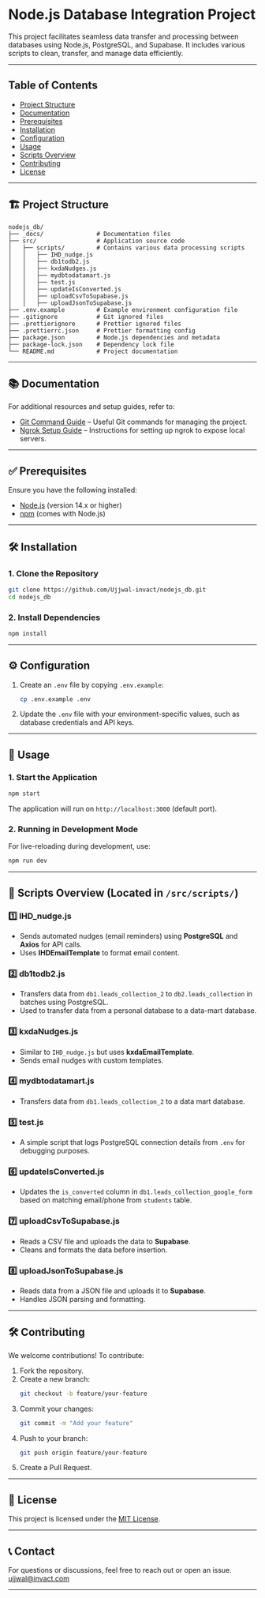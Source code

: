 # Node.js Database Integration Project

This project facilitates seamless data transfer and processing between databases using Node.js, PostgreSQL, and Supabase. It includes various scripts to clean, transfer, and manage data efficiently.

---

## Table of Contents

- [Project Structure](#-project-structure)
- [Documentation](#-documentation)
- [Prerequisites](#-prerequisites)
- [Installation](#-installation)
- [Configuration](#-configuration)
- [Usage](#-usage)
- [Scripts Overview](#-scripts-overview)
- [Contributing](#-contributing)
- [License](#-license)

---

## 🏗 **Project Structure**

```
nodejs_db/
├── _docs/               # Documentation files
├── src/                 # Application source code
│   ├── scripts/         # Contains various data processing scripts
│   │   ├── IHD_nudge.js
│   │   ├── db1todb2.js
│   │   ├── kxdaNudges.js
│   │   ├── mydbtodatamart.js
│   │   ├── test.js
│   │   ├── updateIsConverted.js
│   │   ├── uploadCsvToSupabase.js
│   │   ├── uploadJsonToSupabase.js
├── .env.example         # Example environment configuration file
├── .gitignore           # Git ignored files
├── .prettierignore      # Prettier ignored files
├── .prettierrc.json     # Prettier formatting config
├── package.json         # Node.js dependencies and metadata
├── package-lock.json    # Dependency lock file
└── README.md            # Project documentation
```

---

## 📚 **Documentation**

For additional resources and setup guides, refer to:

- [Git Command Guide](_docs/Git%20Command.md) – Useful Git commands for managing the project.
- [Ngrok Setup Guide](_docs/ngrok.md) – Instructions for setting up ngrok to expose local servers.

---

## ✅ **Prerequisites**

Ensure you have the following installed:

- [Node.js](https://nodejs.org/) (version 14.x or higher)
- [npm](https://www.npmjs.com/) (comes with Node.js)

---

## 🛠 **Installation**

### 1. Clone the Repository

```bash
git clone https://github.com/Ujjwal-invact/nodejs_db.git
cd nodejs_db
```

### 2. Install Dependencies

```bash
npm install
```

---

## ⚙ **Configuration**

1. Create an `.env` file by copying `.env.example`:

   ```bash
   cp .env.example .env
   ```

2. Update the `.env` file with your environment-specific values, such as database credentials and API keys.

---

## 🚀 **Usage**

### 1. Start the Application

```bash
npm start
```

The application will run on `http://localhost:3000` (default port).

### 2. Running in Development Mode

For live-reloading during development, use:

```bash
npm run dev
```

---

## 📜 **Scripts Overview** (Located in `/src/scripts/`)

### **1️⃣ IHD_nudge.js**
- Sends automated nudges (email reminders) using **PostgreSQL** and **Axios** for API calls.
- Uses **IHDEmailTemplate** to format email content.

### **2️⃣ db1todb2.js**
- Transfers data from `db1.leads_collection_2` to `db2.leads_collection` in batches using PostgreSQL.
- Used to transfer data from a personal database to a data-mart database.

### **3️⃣ kxdaNudges.js**
- Similar to `IHD_nudge.js` but uses **kxdaEmailTemplate**.
- Sends email nudges with custom templates.

### **4️⃣ mydbtodatamart.js**
- Transfers data from `db1.leads_collection_2` to a data mart database.

### **5️⃣ test.js**
- A simple script that logs PostgreSQL connection details from `.env` for debugging purposes.

### **6️⃣ updateIsConverted.js**
- Updates the `is_converted` column in `db1.leads_collection_google_form` based on matching email/phone from `students` table.

### **7️⃣ uploadCsvToSupabase.js**
- Reads a CSV file and uploads the data to **Supabase**.
- Cleans and formats the data before insertion.

### **8️⃣ uploadJsonToSupabase.js**
- Reads data from a JSON file and uploads it to **Supabase**.
- Handles JSON parsing and formatting.

---

## 🛠 **Contributing**

We welcome contributions! To contribute:

1. Fork the repository.
2. Create a new branch:  
   ```bash
   git checkout -b feature/your-feature
   ```
3. Commit your changes:  
   ```bash
   git commit -m "Add your feature"
   ```
4. Push to your branch:  
   ```bash
   git push origin feature/your-feature
   ```
5. Create a Pull Request.

---

## 📜 **License**

This project is licensed under the [MIT License](LICENSE).

---

## 📞 **Contact**

For questions or discussions, feel free to reach out or open an issue.
ujjwal@invact.com

---
